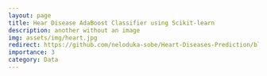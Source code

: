 ```yaml
---
layout: page
title: Hear Disease AdaBoost Classifier using Scikit-learn
description: another without an image
img: assets/img/heart.jpg
redirect: https://github.com/neloduka-sobe/Heart-Diseases-Prediction/blob/main/Heart-Disease-Prediction.ipynb
importance: 3
category: Data
---
```


